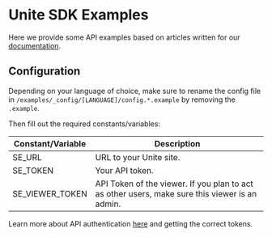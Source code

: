# Unite SDK Examples

Here we provide some API examples based on articles written for our [documentation](https://www.socialengine.com/support/article/74711060/unite-development-getting-started).

## Configuration

Depending on your language of choice, make sure to rename the config file in `/examples/_config/[LANGUAGE]/config.*.example` by removing the `.example`.

Then fill out the required constants/variables:

| Constant/Variable | Description                                                                                    |
|-------------------|------------------------------------------------------------------------------------------------|
| SE_URL            | URL to your Unite site.                                                                        |
| SE_TOKEN          | Your API token.                                                                                |
| SE_VIEWER_TOKEN   | API Token of the viewer. If you plan to act as other users, make sure this viewer is an admin. |

Learn more about API authentication [here](https://developers.socialengine.com/?version=latest#authentication) and getting the correct tokens.
